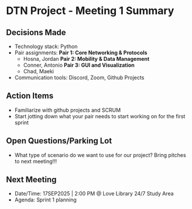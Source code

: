 # DTN Project - Meeting 1 Summary

## Decisions Made
- Technology stack: Python
- Pair assignments:
  **Pair 1: Core Networking & Protocols**
  - Hosna, Jordan
  **Pair 2: Mobility & Data Management**
  - Conner, Antonio 
  **Pair 3: GUI and Visualization**
  - Chad, Maeki
- Communication tools: Discord, Zoom, Github Projects 

## Action Items
- Familiarize with github projects and SCRUM
- Start jotting down what your pair needs to start working on for the first sprint 

## Open Questions/Parking Lot
- What type of scenario do we want to use for our project? Bring pitches to next meeting!!!

## Next Meeting
- Date/Time: 17SEP2025 | 2:00 PM @ Love Library 24/7 Study Area
- Agenda: Sprint 1 planning
